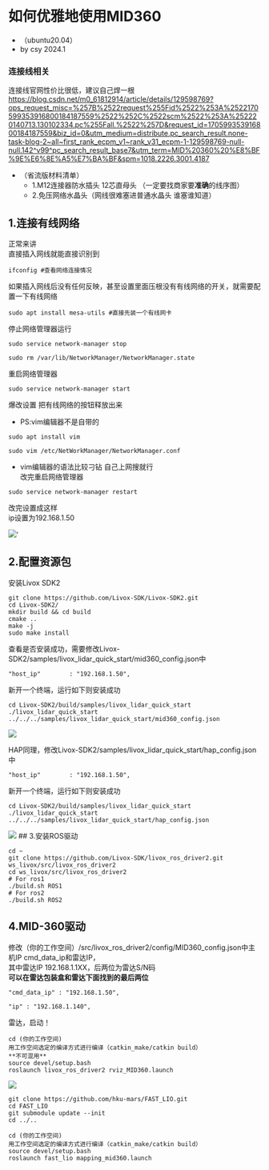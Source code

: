 # 如何优雅地使用MID360
+ （ubuntu20.04）
+ by csy 2024.1
### 连接线相关
连接线官网性价比很低，建议自己焊一根
<https://blog.csdn.net/m0_61812914/article/details/129598769?ops_request_misc=%257B%2522request%255Fid%2522%253A%2522170599353916800184187559%2522%252C%2522scm%2522%253A%252220140713.130102334.pc%255Fall.%2522%257D&request_id=170599353916800184187559&biz_id=0&utm_medium=distribute.pc_search_result.none-task-blog-2~all~first_rank_ecpm_v1~rank_v31_ecpm-1-129598769-null-null.142^v99^pc_search_result_base7&utm_term=MID%20360%20%E8%BF%9E%E6%8E%A5%E7%BA%BF&spm=1018.2226.3001.4187>
+ （省流版材料清单）
  + 1.M12连接器防水插头 12芯直母头 （一定要找商家要**准确**的线序图）
  + 2.免压网络水晶头（网线很难塞进普通水晶头 谁塞谁知道）
  


## 1.连接有线网络
正常来讲   
直接插入网线就能直接识别到
```
ifconfig #查看网络连接情况
```  
如果插入网线后没有任何反映，甚至设置里面压根没有有线网络的开关，就需要配置一下有线网络  
```
sudo apt install mesa-utils #直接先装一个有线网卡
```
停止网络管理器运行
```
sudo service network-manager stop
```
```
sudo rm /var/lib/NetworkManager/NetworkManager.state
```
重启网络管理器
```
sudo service network-manager start
```
爆改设置 把有线网络的按钮释放出来
+ PS:vim编辑器不是自带的 
```
sudo apt install vim
```

```
sudo vim /etc/NetWorkManager/NetworkManager.conf
```
+ vim编辑器的语法比较刁钻 自己上网搜就行  
改完重启网络管理器
```
sudo service network-manager restart
```
改完设置成这样  
ip设置为192.168.1.50

<img src="https://img-blog.csdnimg.cn/d8b04e1c515e4a4f934ce1ca02ce64f2.png#pic_center">’
## 2.配置资源包
安装Livox SDK2
```
git clone https://github.com/Livox-SDK/Livox-SDK2.git 
cd Livox-SDK2/
mkdir build && cd build
cmake .. 
make -j
sudo make install
```
查看是否安装成功，需要修改Livox-SDK2/samples/livox_lidar_quick_start/mid360_config.json中
```
"host_ip"        : "192.168.1.50",
```
新开一个终端，运行如下则安装成功  

```
cd Livox-SDK2/build/samples/livox_lidar_quick_start
./livox_lidar_quick_start ../../../samples/livox_lidar_quick_start/mid360_config.json

```
<img src="https://img-blog.csdnimg.cn/11348aa45777423691c2b655f8780935.png#pic_center">

HAP同理，修改Livox-SDK2/samples/livox_lidar_quick_start/hap_config.json中
```
"host_ip"        : "192.168.1.50",
```
新开一个终端，运行如下则安装成功  
```
cd Livox-SDK2/build/samples/livox_lidar_quick_start
./livox_lidar_quick_start ../../../samples/livox_lidar_quick_start/hap_config.json
```
<img src = "https://img-blog.csdnimg.cn/direct/c24bdc49ced946dea415e85c1f150e2b.png#pic_center">
## 3.安装ROS驱动  

```
cd ~
git clone https://github.com/Livox-SDK/livox_ros_driver2.git ws_livox/src/livox_ros_driver2
cd ws_livox/src/livox_ros_driver2
# For ros1
./build.sh ROS1
# For ros2
./build.sh ROS2
```
## 4.MID-360驱动
修改（你的工作空间）/src/livox_ros_driver2/config/MID360_config.json中主机IP cmd_data_ip和雷达IP，  
其中雷达IP 192.168.1.1XX，后两位为雷达S/N码  
**可以在雷达包装盒和雷达下面找到的最后两位** 
```
"cmd_data_ip" : "192.168.1.50",

"ip" : "192.168.1.140",
```
雷达，启动！
```
cd (你的工作空间)
用工作空间选定的编译方式进行编译（catkin_make/catkin build）
**不可混用**
source devel/setup.bash
roslaunch livox_ros_driver2 rviz_MID360.launch 
```
<img src="https://img-blog.csdnimg.cn/0fd55b558c884bcd9011cbf1f539517e.png#pic_center">

```
git clone https://github.com/hku-mars/FAST_LIO.git
cd FAST_LIO
git submodule update --init
cd ../..
```
```
cd (你的工作空间)
用工作空间选定的编译方式进行编译（catkin_make/catkin build）
source devel/setup.bash
roslaunch fast_lio mapping_mid360.launch
```


